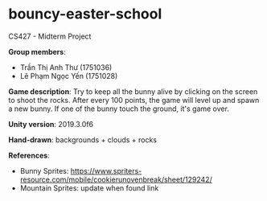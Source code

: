 # bouncy-easter-school

CS427 - Midterm Project

**Group members**:
* Trần Thị Anh Thư (1751036)
* Lê Phạm Ngọc Yến (1751028)

**Game description**: Try to keep all the bunny alive by clicking on the screen to shoot the rocks. 
After every 100 points, the game will level up and spawn a new bunny. If one of the bunny touch the ground,
it's game over.

**Unity version**: 2019.3.0f6

**Hand-drawn**: backgrounds + clouds + rocks

**References**:
* Bunny Sprites: https://www.spriters-resource.com/mobile/cookierunovenbreak/sheet/129242/
* Mountain Sprites: update when found link

